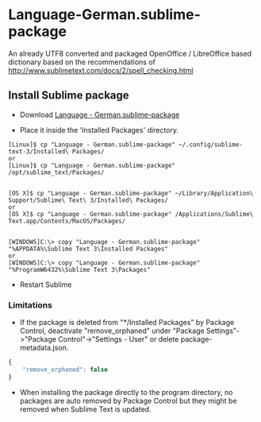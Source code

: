 # Language-German.sublime-package
An already UTF8 converted and packaged OpenOffice / LibreOffice based dictionary based on the recommendations of http://www.sublimetext.com/docs/2/spell_checking.html

## Install Sublime package

* Download [Language - German.sublime-package](https://github.com/freeella/Language-German.sublime-package/raw/master/Language%20-%20German.sublime-package)

* Place it inside the 'Installed Packages' directory.

````
[Linux]$ cp "Language - German.sublime-package" ~/.config/sublime-text-3/Installed\ Packages/
or
[Linux]$ cp "Language - German.sublime-package" /opt/sublime_text/Packages/


[OS X]$ cp "Language - German.sublime-package" ~/Library/Application\ Support/Sublime\ Text\ 3/Installed\ Packages/
or
[OS X]$ cp "Language - German.sublime-package" /Applications/Sublime\ Text.app/Contents/MacOS/Packages/


[WINDOWS]C:\> copy "Language - German.sublime-package" "%APPDATA%\Sublime Text 3\Installed Packages"
or
[WINDOWS]C:\> copy "Language - German.sublime-package" "%ProgramW6432%\Sublime Text 3\Packages"
````

* Restart Sublime

### Limitations

* If the package is deleted from "*/Installed Packages" by Package Control, deactivate "remove_orphaned" under 
"Package Settings"->"Package Control"->"Settings - User" or delete package-metadata.json.

```javascript
{
	"remove_orphaned": false
}
```

* When installing the package directly to the program directory, no packages are auto removed by Package Control but they might be removed when Sublime Text is updated.
